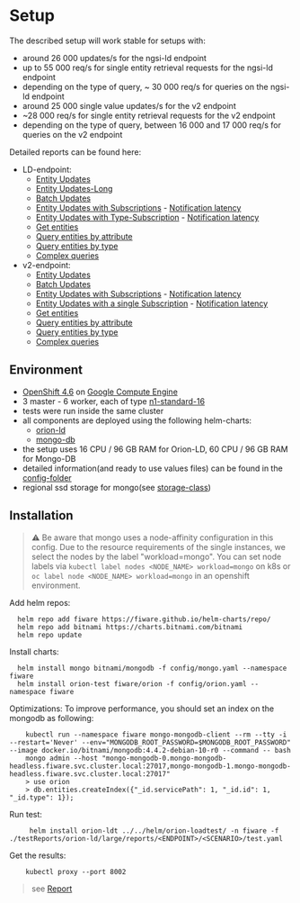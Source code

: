 # Setup

The described setup will work stable for setups with:
- around 26 000 updates/s for the ngsi-ld endpoint 
- up to 55 000 req/s for single entity retrieval requests for the ngsi-ld endpoint
- depending on the type of query, ~ 30 000 req/s for queries on the ngsi-ld endpoint
- around 25 000 single value updates/s for the v2 endpoint
- ~28 000 req/s for single entity retrieval requests for the v2 endpoint
- depending on the type of query, between 16 000 and 17 000 req/s for queries on the v2 endpoint



Detailed reports can be found here:
* LD-endpoint:
    * [Entity Updates](https://fiware.github.io/load-tests/testReports/orion-ld/large/reports/ld/EntityUpdateSimulation/gatling-report.html) 
    * [Entity Updates-Long](https://fiware.github.io/load-tests/testReports/orion-ld/large/reports/ld/EntityUpdateSimulationLong/gatling-report.html) 
    * [Batch Updates](https://fiware.github.io/load-tests/testReports/orion-ld/large/reports/ld/BatchUpdateSimulation/gatling-report.html)
    * [Entity Updates with Subscriptions](https://fiware.github.io/load-tests/testReports/orion-ld/large/reports/ld/EntityUpdateWithSubscriptionSimulation/gatling-report.html) - [Notification latency](reports/ld/EntityUpdateWithSubscriptionSimulation/grafana-report.png)
    * [Entity Updates with Type-Subscription](https://fiware.github.io/load-tests/testReports/orion-ld/large/reports/ld/EntityUpdateWithTypeSubscriptionSimulation/gatling-report.html) - [Notification latency](reports/ld/EntityUpdateWithTypeSubscriptionSimulation/grafana-report.png)
    * [Get entities](https://fiware.github.io/load-tests/testReports/orion-ld/large/reports/ld/GetSingleEntitiesSimulation/gatling-report.html) 
    * [Query entities by attribute](https://fiware.github.io/load-tests/testReports/orion-ld/large/reports/ld/QueryEntitiesByAttributeSimulation/gatling-report.html) 
    * [Query entities by type](https://fiware.github.io/load-tests/testReports/orion-ld/large/reports/ld/QueryEntitiesByTypeSimulation/gatling-report.html) 
    * [Complex queries](https://fiware.github.io/load-tests/testReports/orion-ld/large/reports/ld/ComplexQueryEntitiesByAttributeSimulation/gatling-report.html) 
* v2-endpoint:
    * [Entity Updates](https://fiware.github.io/load-tests/testReports/orion-ld/large/reports/v2/EntityUpdateSimulation/gatling-report.html) 
    * [Batch Updates](https://fiware.github.io/load-tests/testReports/orion-ld/large/reports/v2/BatchUpdateSimulation/gatling-report.html)
    * [Entity Updates with Subscriptions](https://fiware.github.io/load-tests/testReports/orion-ld/large/reports/v2/EntityUpdateWithSubscriptionSimulation/gatling-report.html) - [Notification latency](reports/v2/EntityUpdateWithSubscriptionSimulation/grafana-report.png)
    * [Entity Updates with a single Subscription](https://fiware.github.io/load-tests/testReports/orion-ld/large/reports/v2/EntityUpdateWithSingleSubscriptionSimulation/gatling-report.html) - [Notification latency](reports/v2/EntityUpdateWithSingleSubscriptionSimulation/grafana-report.png)
    * [Get entities](https://fiware.github.io/load-tests/testReports/orion-ld/large/reports/v2/GetSingleEntitiesSimulation/gatling-report.html) 
    * [Query entities by attribute](https://fiware.github.io/load-tests/testReports/orion-ld/large/reports/v2/QueryEntitiesByAttributeSimulation/gatling-report.html) 
    * [Query entities by type](https://fiware.github.io/load-tests/testReports/orion-ld/large/reports/v2/QueryEntitiesByTypeSimulation/gatling-report.html) 
    * [Complex queries](https://fiware.github.io/load-tests/testReports/orion-ld/large/reports/v2/ComplexQueryEntitiesByAttributeSimulation/gatling-report.html)
  

## Environment

- [OpenShift 4.6](https://docs.openshift.com/container-platform/4.6/welcome/index.html) on [Google Compute Engine](https://cloud.google.com/compute)
- 3 master - 6 worker, each of type [n1-standard-16](https://cloud.google.com/compute/docs/machine-types)
- tests were run inside the same cluster
- all components are deployed using the following helm-charts:
    - [orion-ld](https://github.com/FIWARE/helm-charts/tree/main/charts/orion)
    - [mongo-db](https://github.com/bitnami/charts/tree/master/bitnami/mongodb)
- the setup uses 16 CPU / 96 GB RAM for Orion-LD, 60 CPU / 96 GB RAM for Mongo-DB
- detailed information(and ready to use values files) can be found in the [config-folder](config)
- regional ssd storage for mongo(see [storage-class](config/storage-class.yaml))

## Installation

> :warning: Be aware that mongo uses a node-affinity configuration in this config. Due to the resource requirements of the single instances, we 
> select the nodes by the label "workload=mongo". You can set node labels via `kubectl label nodes <NODE_NAME> workload=mongo` on k8s or 
>`oc label node <NODE_NAME> workload=mongo` in an openshift environment.

Add helm repos:
```
  helm repo add fiware https://fiware.github.io/helm-charts/repo/
  helm repo add bitnami https://charts.bitnami.com/bitnami
  helm repo update
```

Install charts:
```
  helm install mongo bitnami/mongodb -f config/mongo.yaml --namespace fiware
  helm install orion-test fiware/orion -f config/orion.yaml --namespace fiware
```

Optimizations:
To improve performance, you should set an index on the mongodb as following:
```
    kubectl run --namespace fiware mongo-mongodb-client --rm --tty -i --restart='Never' --env="MONGODB_ROOT_PASSWORD=$MONGODB_ROOT_PASSWORD" --image docker.io/bitnami/mongodb:4.4.2-debian-10-r0 --command -- bash
    mongo admin --host "mongo-mongodb-0.mongo-mongodb-headless.fiware.svc.cluster.local:27017,mongo-mongodb-1.mongo-mongodb-headless.fiware.svc.cluster.local:27017"
    > use orion
    > db.entities.createIndex({"_id.servicePath": 1, "_id.id": 1, "_id.type": 1});
```

Run test:
```
     helm install orion-ldt ../../helm/orion-loadtest/ -n fiware -f ./testReports/orion-ld/large/reports/<ENDPOINT>/<SCENARIO>/test.yaml
```

Get the results:
```
    kubectl proxy --port 8002
```
> see [Report](http://localhost:8002/api/v1/namespaces/fiware/services/orion-ldt-orion-loadtest:8080/proxy/)
